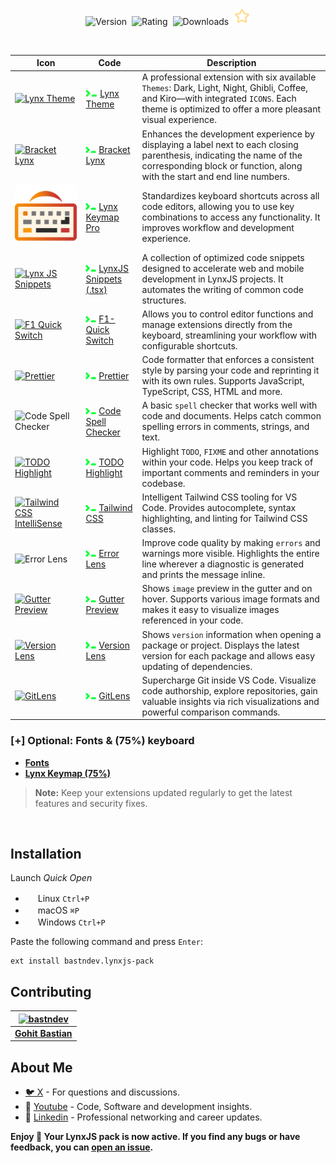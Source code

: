 <p align="center">
  <img src="https://vsmarketplacebadges.dev/version-short/bastndev.lynxjs-pack.jpg?style=for-the-badge&colorA=E91E63&colorB=EEEEEE&color=33BFFF&label=VERSION" alt="Version">&nbsp;
  <img src="https://vsmarketplacebadges.dev/rating-short/bastndev.lynxjs-pack.jpg?style=for-the-badge&colorA=E91E63&colorB=EEEEEE&color=33BFFF&label=Rating" alt="Rating">&nbsp;
  <img src="https://vsmarketplacebadges.dev/downloads-short/bastndev.lynxjs-pack.jpg?style=for-the-badge&colorA=E91E63&colorB=EEEEEE&color=33BFFF&label=Downloads" alt="Downloads">&nbsp;
  <a href="https://github.com/bastndev/Lynxjs-Pack"><img src="https://raw.githubusercontent.com/bastndev/Lynxjs-Pack/refs/heads/main/assets/images/star.png" width="26.6px" alt="Github Star ⭐️"></a>
</p>

</br>

| Icon                                                                                                                                                                                                                                                                         | Code                                                                                                                                                                                                   | Description                                                                                                                                                                                        |
| ---------------------------------------------------------------------------------------------------------------------------------------------------------------------------------------------------------------------------------------------------------------------------- | ------------------------------------------------------------------------------------------------------------------------------------------------------------------------------------------------------ | -------------------------------------------------------------------------------------------------------------------------------------------------------------------------------------------------- |
| [![Lynx Theme](https://bastndev.gallerycdn.vsassets.io/extensions/bastndev/lynx-theme/0.1.2/1744898058774/Microsoft.VisualStudio.Services.Icons.Default)](https://marketplace.visualstudio.com/items?itemName=bastndev.lynx-theme)                                           | <img src="https://raw.githubusercontent.com/bastndev/Lynxjs-Pack/refs/heads/main/assets/gif/code.gif" width="19"/> [Lynx Theme](https://github.com/bastndev/Lynx-Theme)                                | A professional extension with six available `Themes`: Dark, Light, Night, Ghibli, Coffee, and Kiro—with integrated `ICONS`. Each theme is optimized to offer a more pleasant visual experience.    |
| [![Bracket Lynx](https://bastndev.gallerycdn.vsassets.io/extensions/bastndev/bracket-lynx/0.3.2/1750119273143/Microsoft.VisualStudio.Services.Icons.Default)](https://marketplace.visualstudio.com/items?itemName=bastndev.bracket-lynx)                                     | <img src="https://raw.githubusercontent.com/bastndev/Lynxjs-Pack/refs/heads/main/assets/images/code.png" width="17"/> [Bracket Lynx](https://github.com/bastndev/Bracket-Lynx)                         | Enhances the development experience by displaying a label next to each closing parenthesis, indicating the name of the corresponding block or function, along with the start and end line numbers. |
| [![Lynx Keymap](https://raw.githubusercontent.com/bastndev/Lynx-Keymap/refs/heads/main/assets/images/logo.png)](https://marketplace.visualstudio.com/items?itemName=bastndev.lynx-keymap)                                                                                    | <img src="https://raw.githubusercontent.com/bastndev/Lynxjs-Pack/refs/heads/main/assets/images/code.png" width="17"/> [Lynx Keymap Pro](https://github.com/bastndev/Lynx-Keymap)                       | Standardizes keyboard shortcuts across all code editors, allowing you to use key combinations to access any functionality. It improves workflow and development experience.                        |
| [![Lynx JS Snippets](https://bastndev.gallerycdn.vsassets.io/extensions/bastndev/lynx-js-snippets/0.2.0/1745166683713/Microsoft.VisualStudio.Services.Icons.Default)](https://marketplace.visualstudio.com/items?itemName=bastndev.lynx-js-snippets)                         | <img src="https://raw.githubusercontent.com/bastndev/Lynxjs-Pack/refs/heads/main/assets/images/code.png" width="17"/> [LynxJS Snippets (.tsx)](https://github.com/bastndev/Lynx-js-Snippets)           | A collection of optimized code snippets designed to accelerate web and mobile development in LynxJS projects. It automates the writing of common code structures.                                  |
| [![F1 Quick Switch](https://bastndev.gallerycdn.vsassets.io/extensions/bastndev/f1/0.2.1/1752544035624/Microsoft.VisualStudio.Services.Icons.Default)](https://marketplace.visualstudio.com/items?itemName=bastndev.f1)                                                      | <img src="https://raw.githubusercontent.com/bastndev/Lynxjs-Pack/refs/heads/main/assets/images/code.png" width="17"/> [F1-Quick Switch](https://github.com/bastndev/f1)                                | Allows you to control editor functions and manage extensions directly from the keyboard, streamlining your workflow with configurable shortcuts.                                                   |
| [![Prettier](https://esbenp.gallerycdn.vsassets.io/extensions/esbenp/prettier-vscode/11.0.0/1723648421534/Microsoft.VisualStudio.Services.Icons.Default)](https://marketplace.visualstudio.com/items?itemName=esbenp.prettier-vscode)                                        | <img src="https://raw.githubusercontent.com/bastndev/Lynxjs-Pack/refs/heads/main/assets/images/code.png" width="17"/> [Prettier](https://github.com/prettier/prettier)                                 | Code formatter that enforces a consistent style by parsing your code and reprinting it with its own rules. Supports JavaScript, TypeScript, CSS, HTML and more.                                    |
| <img src="https://streetsidesoftware.gallerycdn.vsassets.io/extensions/streetsidesoftware/code-spell-checker/4.2.3/1753028947698/Microsoft.VisualStudio.Services.Icons.Default" alt="Code Spell Checker" width="120"/>                                                       | <img src="https://raw.githubusercontent.com/bastndev/Lynxjs-Pack/refs/heads/main/assets/images/code.png" width="17"/> [Code Spell Checker](https://github.com/streetsidesoftware/vscode-spell-checker) | A basic `spell` checker that works well with code and documents. Helps catch common spelling errors in comments, strings, and text.                                                                |
| [![TODO Highlight](https://wayou.gallerycdn.vsassets.io/extensions/wayou/vscode-todo-highlight/1.0.5/1635478170130/Microsoft.VisualStudio.Services.Icons.Default)](https://marketplace.visualstudio.com/items?itemName=wayou.vscode-todo-highlight)                          | <img src="https://raw.githubusercontent.com/bastndev/Lynxjs-Pack/refs/heads/main/assets/images/code.png" width="17"/> [TODO Highlight](https://github.com/wayou/vscode-todo-highlight)                 | Highlight `TODO`, `FIXME` and other annotations within your code. Helps you keep track of important comments and reminders in your codebase.                                                       |
| [![Tailwind CSS IntelliSense](https://bradlc.gallerycdn.vsassets.io/extensions/bradlc/vscode-tailwindcss/0.14.26/1754073884108/Microsoft.VisualStudio.Services.Icons.Default)](https://marketplace.visualstudio.com/items?itemName=bradlc.vscode-tailwindcss)                | <img src="https://raw.githubusercontent.com/bastndev/Lynxjs-Pack/refs/heads/main/assets/images/code.png" width="17"/> [Tailwind CSS](https://github.com/tailwindlabs/tailwindcss-intellisense)         | Intelligent Tailwind CSS tooling for VS Code. Provides autocomplete, syntax highlighting, and linting for Tailwind CSS classes.                                                                    |
| <img src="https://usernamehw.gallerycdn.vsassets.io/extensions/usernamehw/errorlens/3.26.0/1745913515439/Microsoft.VisualStudio.Services.Icons.Default" alt="Error Lens" width="120"/>                                                                                       | <img src="https://raw.githubusercontent.com/bastndev/Lynxjs-Pack/refs/heads/main/assets/images/code.png" width="17"/> [Error Lens](https://github.com/usernamehw/vscode-error-lens)                    | Improve code quality by making `errors` and warnings more visible. Highlights the entire line wherever a diagnostic is generated and prints the message inline.                                    |
| [![Gutter Preview](https://kisstkondoros.gallerycdn.vsassets.io/extensions/kisstkondoros/vscode-gutter-preview/0.32.2/1732997211540/Microsoft.VisualStudio.Services.Icons.Default)](https://marketplace.visualstudio.com/items?itemName=kisstkondoros.vscode-gutter-preview) | <img src="https://raw.githubusercontent.com/bastndev/Lynxjs-Pack/refs/heads/main/assets/images/code.png" width="17"/> [Gutter Preview](https://github.com/kisstkondoros/gutter-preview)                | Shows `image` preview in the gutter and on hover. Supports various image formats and makes it easy to visualize images referenced in your code.                                                    |
| [![Version Lens](https://pflannery.gallerycdn.vsassets.io/extensions/pflannery/vscode-versionlens/1.22.2/1747670637569/Microsoft.VisualStudio.Services.Icons.Default)](https://marketplace.visualstudio.com/items?itemName=pflannery.vscode-versionlens)                     | <img src="https://raw.githubusercontent.com/bastndev/Lynxjs-Pack/refs/heads/main/assets/images/code.png" width="17"/> [Version Lens](https://gitlab.com/versionlens/vscode-versionlens)                | Shows `version` information when opening a package or project. Displays the latest version for each package and allows easy updating of dependencies.                                              |
| [![GitLens](https://eamodio.gallerycdn.vsassets.io/extensions/eamodio/gitlens/2025.8.1205/1754989816560/Microsoft.VisualStudio.Services.Icons.Default)](https://marketplace.visualstudio.com/items?itemName=eamodio.gitlens)                                                 | <img src="https://raw.githubusercontent.com/bastndev/Lynxjs-Pack/refs/heads/main/assets/images/code.png" width="17"/> [GitLens](https://github.com/gitkraken/vscode-gitlens)                           | Supercharge Git inside VS Code. Visualize code authorship, explore repositories, gain valuable insights via rich visualizations and powerful comparison commands.                                  |

### [+] Optional: Fonts & (75%) keyboard

- **[Fonts](https://github.com/bastndev/Lynx-Theme/releases/tag/v1.2.5)**
- **[Lynx Keymap (75%)](https://marketplace.visualstudio.com/items?itemName=bastndev.lynx-keymap-75)**

> **Note:** Keep your extensions updated regularly to get the latest features and security fixes.

</br>

## Installation

Launch _Quick Open_

- <img src="https://www.kernel.org/theme/images/logos/favicon.png" width=16 height=16/> Linux `Ctrl+P`
- <img src="https://developer.apple.com/favicon.ico" width=16 height=16/> macOS `⌘P`
- <img src="https://www.microsoft.com/favicon.ico" width=16 height=16/> Windows `Ctrl+P`

Paste the following command and press `Enter`:

```
ext install bastndev.lynxjs-pack
```

## Contributing

| [![bastndev](https://github.com/bastndev.png?size=100)](https://bastndev.com) |
| :---------------------------------------------------------------------------: |
|               **[Gohit Bastian](https://github.com/bastndev)**                |

## About Me

- [🐦 X](https://twitter.com/bastndev) - For questions and discussions.
- 🔴 [Youtube](https://www.youtube.com/@bastndev?sub_confirmation=1) - Code, Software and development insights.
- 💼 [Linkedin](https://www.linkedin.com/in/bastndev) - Professional networking and career updates.

**Enjoy 🎉 Your LynxJS pack is now active. If you find any bugs or have feedback, you can [open an issue](https://github.com/bastndev/LynxJs-Packge/issues).**
